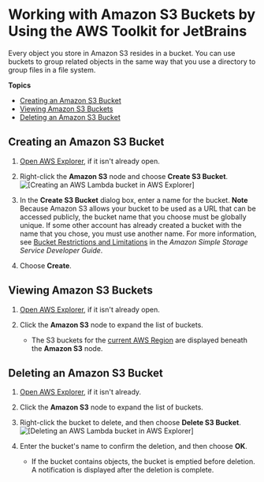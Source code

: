 # Working with Amazon S3 Buckets by Using the AWS Toolkit for JetBrains<a name="work-with-S3-buckets"></a>

Every object you store in Amazon S3 resides in a bucket\. You can use buckets to group related objects in the same way that you use a directory to group files in a file system\.

**Topics**
+ [Creating an Amazon S3 Bucket](#creating-s3-bucket)
+ [Viewing Amazon S3 Buckets](#viewing-s3-bucket)
+ [Deleting an Amazon S3 Bucket](#deleting-s3-buckets)

## Creating an Amazon S3 Bucket<a name="creating-s3-bucket"></a>

1. [Open AWS Explorer](key-tasks.md#key-tasks-open-explorer), if it isn't already open\.

1. Right\-click the **Amazon S3** node and choose **Create S3 Bucket**\.  
![\[Creating an AWS Lambda bucket in AWS Explorer\]](http://docs.aws.amazon.com/toolkit-for-jetbrains/latest/userguide/)

1. In the **Create S3 Bucket** dialog box, enter a name for the bucket\.
**Note**  
Because Amazon S3 allows your bucket to be used as a URL that can be accessed publicly, the bucket name that you choose must be globally unique\. If some other account has already created a bucket with the name that you chose, you must use another name\. For more information, see [Bucket Restrictions and Limitations](https://docs.aws.amazon.com/AmazonS3/latest/dev/BucketRestrictions.html) in the *Amazon Simple Storage Service Developer Guide*\.

1. Choose **Create**\.

## Viewing Amazon S3 Buckets<a name="viewing-s3-bucket"></a>

1. [Open AWS Explorer](key-tasks.md#key-tasks-open-explorer), if it isn't already open\.

1. Click the **Amazon S3** node to expand the list of buckets\.
   + The S3 buckets for the [current AWS Region](setup-region.md#setup-region-current-region) are displayed beneath the **Amazon S3** node\.

## Deleting an Amazon S3 Bucket<a name="deleting-s3-buckets"></a>

1. [Open AWS Explorer](key-tasks.md#key-tasks-open-explorer), if it isn't already\.

1. Click the **Amazon S3** node to expand the list of buckets\.

1. Right\-click the bucket to delete, and then choose **Delete S3 Bucket**\.  
![\[Deleting an AWS Lambda bucket in AWS Explorer\]](http://docs.aws.amazon.com/toolkit-for-jetbrains/latest/userguide/)

1. Enter the bucket's name to confirm the deletion, and then choose **OK**\.
   + If the bucket contains objects, the bucket is emptied before deletion\. A notification is displayed after the deletion is complete\.